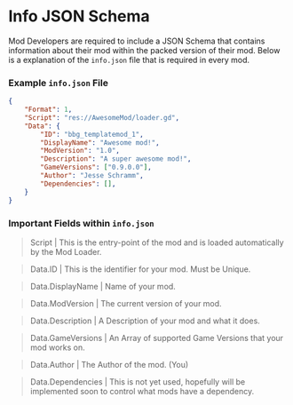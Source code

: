 # Info JSON Schema
Mod Developers are required to include a JSON Schema that contains information about their mod within the packed version of their mod. Below is a explanation of the `info.json` file that is required in every mod.

### Example `info.json` File
```json
{
	"Format": 1,
	"Script": "res://AwesomeMod/loader.gd",
	"Data": {
		"ID": "bbg_templatemod_1",
		"DisplayName": "Awesome mod!",
		"ModVersion": "1.0",
		"Description": "A super awesome mod!",
		"GameVersions": ["0.9.0.0"],
		"Author": "Jesse Schramm",
		"Dependencies": [],
	}
}
```

### Important Fields within `info.json`
> Script | This is the entry-point of the mod and is loaded automatically by the Mod Loader.

> Data.ID | This is the identifier for your mod. Must be Unique.

> Data.DisplayName | Name of your mod.

> Data.ModVersion | The current version of your mod.

> Data.Description | A Description of your mod and what it does.

> Data.GameVersions | An Array of supported Game Versions that your mod works on.

> Data.Author | The Author of the mod. (You)

> Data.Dependencies | This is not yet used, hopefully will be implemented soon to control what mods have a dependency.